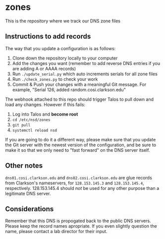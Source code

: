 # zones

This is the repository where we track our DNS zone files

## Instructions to add records

The way that you update a configuration is as follows:

1. Clone down the repository locally to your computer
2. Add the changes you want (remember to add reverse DNS entries if you are adding A or AAAA records)
3. Run `./update_serial.py` which auto increments serials for all zone files
4. Run `./check_zones.py` to check your work
5. Commit & Push your changes with a meaningful Git message. For example, "Serial 126, added random.cosi.clarkson.edu"

The webhook attached to this repo should trigger Talos to pull down and load any changes. However if this fails:

1. Log into Talos and **become root**
2. `cd /etc/nsd/zones`
3. `git pull`
4. `systemctl reload nsd`

If you are going to do it a different way, please make sure that you update the Git server with the newest version of the configuration, and be sure to make it so that we only need to "fast forward" on the DNS server itself.

## Other notes

`dns01.cosi.clarkson.edu` and `dns02.cosi.clarkson.edu` are glue records from Clarkson's nameservers, for `128.153.145.3` and `128.153.145.4`, respectively. 128.153.145.4 should *not* be used for any other purpose than a legitimate DNS server.

## Considerations

Remember that this DNS is propogated back to the public DNS servers. Please keep the record names apropriate. If you even slightly question the name, please contact a lab director for their input.
